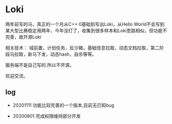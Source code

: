 # Loki

两年前写的马，真正的一个月从C++ 0基础到写出Loki，从Hello World不会写到某大型比赛稳定用两年，今年没打了，收集到很多样本和Loki思路相似，但功能不完善，故开源Loki

相关技术： 域前置，计划任务，反沙箱，基础信息拉取，动态文档拉取，第二阶段马拉取，新马下发，动态hash，自杀等等。

服务端不是自己写的.所以不开源。

欢迎交流。

## log

* 20201111 功能比较完善的一个版本,目前无已知bug

* 20200801 完成权限维持部分开发 
